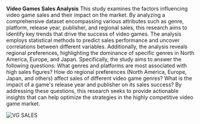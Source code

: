 **Video Games Sales Analysis**
This study examines the factors influencing video game sales and their impact on the market. By analyzing a comprehensive dataset encompassing various attributes such as genre, platform, release year, publisher, and regional sales, this research aims to identify key trends that drive the success of video games. The analysis employs statistical methods to predict sales performance and uncover correlations between different variables. Additionally, the analysis reveals regional preferences, highlighting the dominance of specific genres in North America, Europe, and Japan.
Specifically, the study aims to answer the following questions:
What genres and platforms are most associated with high sales figures?
How do regional preferences (North America, Europe, Japan, and others) affect sales of different video game genres?
What is the impact of a game's release year and publisher on its sales success?
By addressing these questions, this research seeks to provide actionable insights that can help optimize the strategies in the highly competitive video game market.

![VG SALES](https://github.com/meghu03/Video-Games-Sales-Analysis/assets/116013635/05d1a747-763a-4294-9cca-0ed0992734fc)
